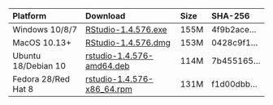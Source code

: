 
| Platform            | Download                                                                                                                                                              | Size | SHA-256                                                                                                              |
| :------------------ | :-------------------------------------------------------------------------------------------------------------------------------------------------------------------- | :--- | :------------------------------------------------------------------------------------------------------------------- |
| Windows 10/8/7      | <a href="https://s3.amazonaws.com/rstudio-ide-build/desktop/windows/RStudio-1.4.576.exe"><i class="fa fa-download"></i> RStudio-1.4.576.exe</a>                       | 155M | <span class="sha256" data-sha256="4f9b2aced772f1588329c0c7bc4eb892c98c71347c85c26380f17f70fb0ae040">4f9b2ace…</span> |
| MacOS 10.13+        | <a href="https://s3.amazonaws.com/rstudio-ide-build/desktop/macos/RStudio-1.4.576.dmg"><i class="fa fa-download"></i> RStudio-1.4.576.dmg</a>                         | 153M | <span class="sha256" data-sha256="0428c9f111eacc651d0ced90ed914a6d519b310531cc204d2779a6e569e74bbf">0428c9f1…</span> |
| Ubuntu 18/Debian 10 | <a href="https://s3.amazonaws.com/rstudio-ide-build/desktop/bionic/amd64/rstudio-1.4.576-amd64.deb"><i class="fa fa-download"></i> rstudio-1.4.576-amd64.deb</a>      | 114M | <span class="sha256" data-sha256="7b455165d5793dd67db1cf899b3e4c13e9c10565e896fe323d52faaaab1904cc">7b455165…</span> |
| Fedora 28/Red Hat 8 | <a href="https://s3.amazonaws.com/rstudio-ide-build/desktop/centos8/x86_64/rstudio-1.4.576-x86_64.rpm"><i class="fa fa-download"></i> rstudio-1.4.576-x86\_64.rpm</a> | 131M | <span class="sha256" data-sha256="f1d00dbbdc0657f363dee52ae621aa94024ef19350bb765f01d196098d6a519d">f1d00dbb…</span> |
